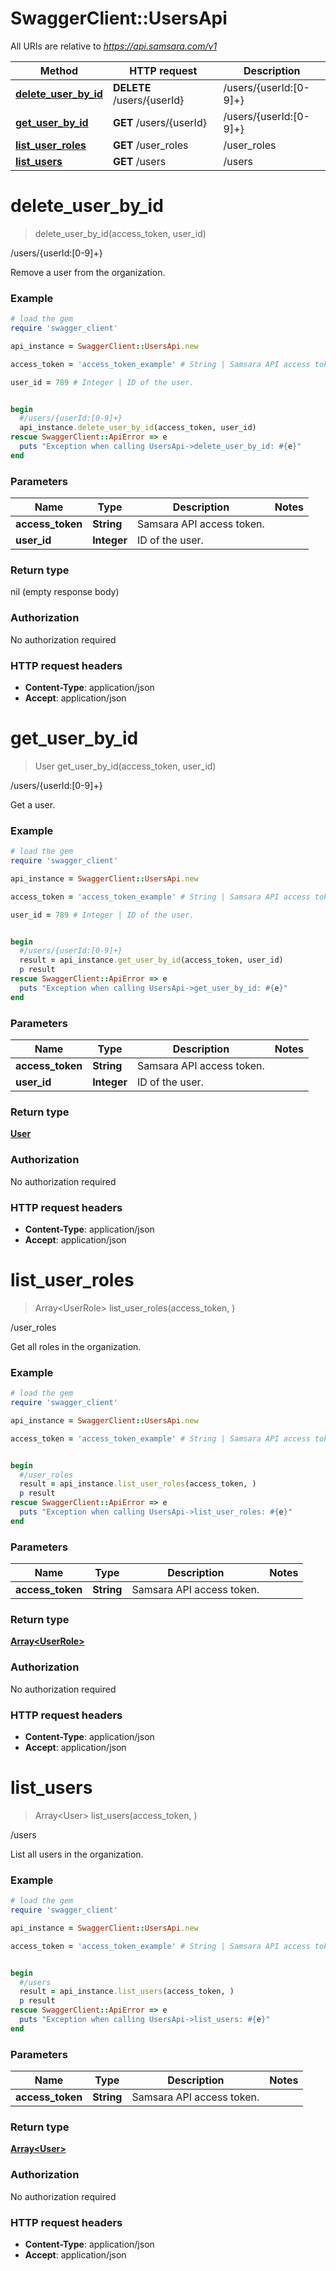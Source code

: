 # SwaggerClient::UsersApi

All URIs are relative to *https://api.samsara.com/v1*

Method | HTTP request | Description
------------- | ------------- | -------------
[**delete_user_by_id**](UsersApi.md#delete_user_by_id) | **DELETE** /users/{userId} | /users/{userId:[0-9]+}
[**get_user_by_id**](UsersApi.md#get_user_by_id) | **GET** /users/{userId} | /users/{userId:[0-9]+}
[**list_user_roles**](UsersApi.md#list_user_roles) | **GET** /user_roles | /user_roles
[**list_users**](UsersApi.md#list_users) | **GET** /users | /users


# **delete_user_by_id**
> delete_user_by_id(access_token, user_id)

/users/{userId:[0-9]+}

Remove a user from the organization.

### Example
```ruby
# load the gem
require 'swagger_client'

api_instance = SwaggerClient::UsersApi.new

access_token = 'access_token_example' # String | Samsara API access token.

user_id = 789 # Integer | ID of the user.


begin
  #/users/{userId:[0-9]+}
  api_instance.delete_user_by_id(access_token, user_id)
rescue SwaggerClient::ApiError => e
  puts "Exception when calling UsersApi->delete_user_by_id: #{e}"
end
```

### Parameters

Name | Type | Description  | Notes
------------- | ------------- | ------------- | -------------
 **access_token** | **String**| Samsara API access token. | 
 **user_id** | **Integer**| ID of the user. | 

### Return type

nil (empty response body)

### Authorization

No authorization required

### HTTP request headers

 - **Content-Type**: application/json
 - **Accept**: application/json



# **get_user_by_id**
> User get_user_by_id(access_token, user_id)

/users/{userId:[0-9]+}

Get a user.

### Example
```ruby
# load the gem
require 'swagger_client'

api_instance = SwaggerClient::UsersApi.new

access_token = 'access_token_example' # String | Samsara API access token.

user_id = 789 # Integer | ID of the user.


begin
  #/users/{userId:[0-9]+}
  result = api_instance.get_user_by_id(access_token, user_id)
  p result
rescue SwaggerClient::ApiError => e
  puts "Exception when calling UsersApi->get_user_by_id: #{e}"
end
```

### Parameters

Name | Type | Description  | Notes
------------- | ------------- | ------------- | -------------
 **access_token** | **String**| Samsara API access token. | 
 **user_id** | **Integer**| ID of the user. | 

### Return type

[**User**](User.md)

### Authorization

No authorization required

### HTTP request headers

 - **Content-Type**: application/json
 - **Accept**: application/json



# **list_user_roles**
> Array&lt;UserRole&gt; list_user_roles(access_token, )

/user_roles

Get all roles in the organization.

### Example
```ruby
# load the gem
require 'swagger_client'

api_instance = SwaggerClient::UsersApi.new

access_token = 'access_token_example' # String | Samsara API access token.


begin
  #/user_roles
  result = api_instance.list_user_roles(access_token, )
  p result
rescue SwaggerClient::ApiError => e
  puts "Exception when calling UsersApi->list_user_roles: #{e}"
end
```

### Parameters

Name | Type | Description  | Notes
------------- | ------------- | ------------- | -------------
 **access_token** | **String**| Samsara API access token. | 

### Return type

[**Array&lt;UserRole&gt;**](UserRole.md)

### Authorization

No authorization required

### HTTP request headers

 - **Content-Type**: application/json
 - **Accept**: application/json



# **list_users**
> Array&lt;User&gt; list_users(access_token, )

/users

List all users in the organization.

### Example
```ruby
# load the gem
require 'swagger_client'

api_instance = SwaggerClient::UsersApi.new

access_token = 'access_token_example' # String | Samsara API access token.


begin
  #/users
  result = api_instance.list_users(access_token, )
  p result
rescue SwaggerClient::ApiError => e
  puts "Exception when calling UsersApi->list_users: #{e}"
end
```

### Parameters

Name | Type | Description  | Notes
------------- | ------------- | ------------- | -------------
 **access_token** | **String**| Samsara API access token. | 

### Return type

[**Array&lt;User&gt;**](User.md)

### Authorization

No authorization required

### HTTP request headers

 - **Content-Type**: application/json
 - **Accept**: application/json



